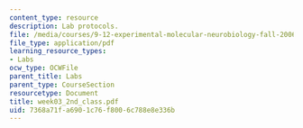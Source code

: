 ```yaml
---
content_type: resource
description: Lab protocols.
file: /media/courses/9-12-experimental-molecular-neurobiology-fall-2006/7368a71fa6901c76f8006c788e8e336b_week03_2nd_class.pdf
file_type: application/pdf
learning_resource_types:
- Labs
ocw_type: OCWFile
parent_title: Labs
parent_type: CourseSection
resourcetype: Document
title: week03_2nd_class.pdf
uid: 7368a71f-a690-1c76-f800-6c788e8e336b
---
```

